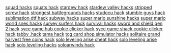 <a href="https://datastudio.google.com/reporting/5f1d238f-d315-450c-8ee4-a047d77f6c73?s=squad-hacks">squad hacks</a>
<a href="https://datastudio.google.com/reporting/95acfff8-03ba-4475-9f09-0c557a00c890?s=squats-hack">squats hack</a>
<a href="https://datastudio.google.com/reporting/26a953dd-16f2-4b7c-8cbb-110e5312ac94?s=stardew-hack">stardew hack</a>
<a href="https://datastudio.google.com/reporting/b6837b63-b8f8-49a9-aa3d-b5c4df603f5d?s=stardew-valley-hacks">stardew valley hacks</a>
<a href="https://datastudio.google.com/reporting/46d6f111-942c-479f-a53f-9f22b0510118?s=stripped-screw-hack">stripped screw hack</a>
<a href="https://datastudio.google.com/reporting/379ab73d-5fb0-49d0-9d75-fb375eff7f95?s=strongest-battlegrounds-hacks">strongest battlegrounds hacks</a>
<a href="https://datastudio.google.com/reporting/8caabfb8-a2dd-4c4a-8642-c7e258160a65?s=studocu-hack">studocu hack</a>
<a href="https://datastudio.google.com/reporting/5d4bc599-61ea-4937-8e90-788c482d4a88?s=stumble-guys-hack">stumble guys hack</a>
<a href="https://datastudio.google.com/reporting/c69744ce-6624-4798-a908-8cc7163e8ead?s=sublimation-dtf-hack">sublimation dtf hack</a>
<a href="https://datastudio.google.com/reporting/d542a995-39b2-4d91-9603-1044ec0aba3c?s=subway-hacks">subway hacks</a>
<a href="https://datastudio.google.com/reporting/4df9c6a0-3b36-4091-a781-f6b14dffe82b?s=super-mario-sunshine-hacks">super mario sunshine hacks</a>
<a href="https://datastudio.google.com/reporting/2b8e9870-7826-4fa5-a5a3-d4c298844150?s=super-mario-world-snes-hacks">super mario world snes hacks</a>
<a href="https://datastudio.google.com/reporting/145ec4ef-ea43-416c-aec8-5f2bc33b853b?s=survey-surfers-hack">survey surfers hack</a>
<a href="https://datastudio.google.com/reporting/498c52ee-051f-4ac3-bd18-86f8eeebbb7f?s=survival-hacks">survival hacks</a>
<a href="https://datastudio.google.com/reporting/ea2e4f12-6ca9-454f-b4da-5b938e59f694?s=sword-and-shield-gen-2-hack">sword and shield gen 2 hack</a>
<a href="https://datastudio.google.com/reporting/cefded4e-5b9d-42fa-87e8-8cdcf1aa70cc?s=syce-game-hub-cookie-clicker-hack">syce game hub cookie clicker hack</a>
<a href="https://datastudio.google.com/reporting/fc5c6883-1052-4d3e-83ff-d4c75cd0826b?s=syce-game-shack-cookie-clicker-hack">syce game shack cookie clicker hack</a>
<a href="https://datastudio.google.com/reporting/87ea9bfd-f34a-48e7-94ec-26b9a47f4c31?s=tabby-hack">tabby .hack</a>
<a href="https://datastudio.google.com/reporting/883b7479-4dcf-4e5a-bbb9-04369102c34c?s=tama-hack">tama hack</a>
<a href="https://datastudio.google.com/reporting/bfa4eea0-f0f1-4ab6-b95f-1e8e889aa316?s=tcg-card-shop-simulator-hacks">tcg card shop simulator hacks</a>
<a href="https://datastudio.google.com/reporting/a3f62055-e970-4f5d-b732-5df10d94cee5?s=solitaire-grand-harvest-free-coins-hack">solitaire grand harvest free coins hack</a>
<a href="https://datastudio.google.com/reporting/c604e559-fb8c-4de1-9534-d569a1a04d0d?s=solo-leveling-arise-cheat-hack">solo leveling arise cheat hack</a>
<a href="https://datastudio.google.com/reporting/2e58dc96-fa57-4136-bdc1-d4ea79b719ca?s=solo-leveling-arise-hack">solo leveling arise hack</a>
<a href="https://datastudio.google.com/reporting/d73b4616-0271-4447-b1fb-f65fdba66d81?s=solo-leveling-hacks">solo leveling hacks</a>
<a href="https://datastudio.google.com/reporting/d40faf17-f4b5-4ed5-920a-fcbc85ea57ca?s=soloarwinds-hack">soloarwinds hack</a>
